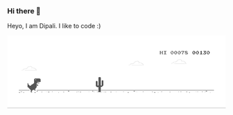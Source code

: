 ### Hi there 👋

<!--
**dipalisingh14/dipalisingh14** is a ✨ _special_ ✨ repository because its `README.md` (this file) appears on your GitHub profile.

Here are some ideas to get you started:

- 🔭 I’m currently working on ...
- 🌱 I’m currently learning ...
- 👯 I’m looking to collaborate on ...
- 🤔 I’m looking for help with ...
- 💬 Ask me about ...
- 📫 How to reach me: ...
- 😄 Pronouns: ...
- ⚡ Fun fact: ...
-->

Heyo, I am Dipali. I like to code :) 

![image](https://github.com/dipalisingh14/dipalisingh14/blob/main/dino.gif)

